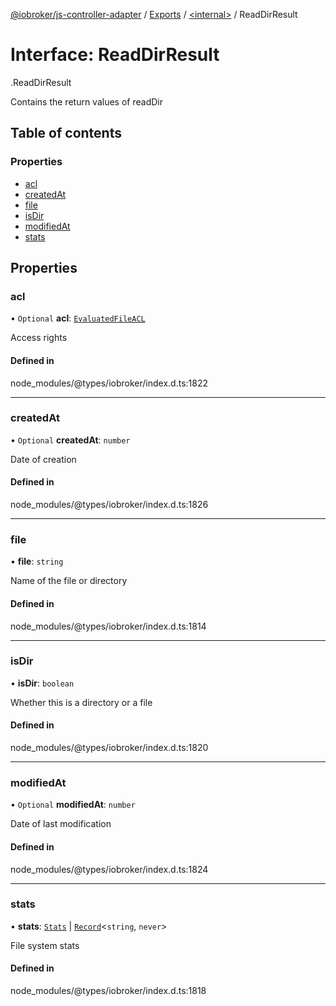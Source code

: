 [@iobroker/js-controller-adapter](../README.md) / [Exports](../modules.md) / [<internal\>](../modules/internal_.md) / ReadDirResult

# Interface: ReadDirResult

[<internal>](../modules/internal_.md).ReadDirResult

Contains the return values of readDir

## Table of contents

### Properties

- [acl](internal_.ReadDirResult.md#acl)
- [createdAt](internal_.ReadDirResult.md#createdat)
- [file](internal_.ReadDirResult.md#file)
- [isDir](internal_.ReadDirResult.md#isdir)
- [modifiedAt](internal_.ReadDirResult.md#modifiedat)
- [stats](internal_.ReadDirResult.md#stats)

## Properties

### acl

• `Optional` **acl**: [`EvaluatedFileACL`](internal_.EvaluatedFileACL.md)

Access rights

#### Defined in

node_modules/@types/iobroker/index.d.ts:1822

___

### createdAt

• `Optional` **createdAt**: `number`

Date of creation

#### Defined in

node_modules/@types/iobroker/index.d.ts:1826

___

### file

• **file**: `string`

Name of the file or directory

#### Defined in

node_modules/@types/iobroker/index.d.ts:1814

___

### isDir

• **isDir**: `boolean`

Whether this is a directory or a file

#### Defined in

node_modules/@types/iobroker/index.d.ts:1820

___

### modifiedAt

• `Optional` **modifiedAt**: `number`

Date of last modification

#### Defined in

node_modules/@types/iobroker/index.d.ts:1824

___

### stats

• **stats**: [`Stats`](../classes/internal_.Stats.md) \| [`Record`](../modules/internal_.md#record)<`string`, `never`\>

File system stats

#### Defined in

node_modules/@types/iobroker/index.d.ts:1818
